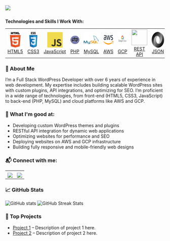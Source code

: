<!DOCTYPE html>
<html>
<body>

<h1 align="left">
   <a href="#">
   <img src="https://readme-typing-svg.herokuapp.com?lines=Hello,+I'm+Manish+Y!;A+Full+Stack+WordPress+Developer;With+6+Years+of+Experience!&color=%23000000&size=28">
   </a>
</h1>

<p align="left"><b>Technologies and Skills I Work With:</b></p>

<table>
  <tr>
    <td align="center" width="100px"><a href="https://www.w3.org/html/" target="_blank"><img src="https://raw.githubusercontent.com/devicons/devicon/master/icons/html5/html5-original-wordmark.svg" width="50" height="50"/><br>HTML5</a></td>
    <td align="center" width="100px"><a href="https://www.w3schools.com/css/" target="_blank"><img src="https://raw.githubusercontent.com/devicons/devicon/master/icons/css3/css3-original-wordmark.svg" width="50" height="50"/><br>CSS3</a></td>
    <td align="center" width="100px"><a href="https://developer.mozilla.org/en-US/docs/Web/JavaScript" target="_blank"><img src="https://raw.githubusercontent.com/devicons/devicon/master/icons/javascript/javascript-original.svg" width="50" height="50"/><br>JavaScript</a></td>
    <td align="center" width="100px"><a href="https://www.php.net/" target="_blank"><img src="https://raw.githubusercontent.com/devicons/devicon/master/icons/php/php-original.svg" width="50" height="50"/><br>PHP</a></td>
    <td align="center" width="100px"><a href="https://www.mysql.com/" target="_blank"><img src="https://raw.githubusercontent.com/devicons/devicon/master/icons/mysql/mysql-original-wordmark.svg" width="50" height="50"/><br>MySQL</a></td>
    <td align="center" width="100px"><a href="https://aws.amazon.com/" target="_blank"><img src="https://raw.githubusercontent.com/devicons/devicon/master/icons/amazonwebservices/amazonwebservices-original-wordmark.svg" width="50" height="50"/><br>AWS</a></td>
    <td align="center" width="100px"><a href="https://cloud.google.com/" target="_blank"><img src="https://raw.githubusercontent.com/devicons/devicon/master/icons/googlecloud/googlecloud-original-wordmark.svg" width="50" height="50"/><br>GCP</a></td>
    <td align="center" width="100px"><a href="https://restfulapi.net/" target="_blank"><img src="https://www.vectorlogo.zone/logos/getpostman/getpostman-icon.svg" width="50" height="50"/><br>REST API</a></td>
    <td align="center" width="100px"><a href="https://www.json.org/" target="_blank"><img src="https://raw.githubusercontent.com/github/explore/main/topics/json/json.png" width="50" height="50"/><br>JSON</a></td>
  </tr>
</table>

<h3 align="left">🚀 About Me</h3>
<p align="left">
   I’m a Full Stack WordPress Developer with over 6 years of experience in web development. My expertise includes building scalable WordPress sites with custom plugins, API integrations, and optimizing for SEO. I’m proficient in a wide range of technologies, from front-end (HTML5, CSS3, JavaScript) to back-end (PHP, MySQL) and cloud platforms like AWS and GCP.
</p>

<h3 align="left">🔧 What I'm good at:</h3>
<ul>
   <li>Developing custom WordPress themes and plugins</li>
   <li>RESTful API integration for dynamic web applications</li>
   <li>Optimizing websites for performance and SEO</li>
   <li>Deploying websites on AWS and GCP infrastructure</li>
   <li>Building fully responsive and mobile-friendly web designs</li>
</ul>

<h3 align="left">📬 Connect with me:</h3>
<table>
<tr>
<th title="Email"><a href="mailto:manishy57457@gmail.com" target="blank"><img height="30px" align="center" src="https://upload.wikimedia.org/wikipedia/commons/thumb/7/7e/Gmail_icon_%282020%29.svg/2560px-Gmail_icon_%282020%29.svg.png" /></a></th>
<th title="LinkedIn"><a href="https://www.linkedin.com/in/manishy57457/" target="blank"><img height="35px" align="center" src="https://cdn-icons-png.flaticon.com/512/174/174857.png" /></a></th>  
</tr>
</table>

<h3 align="left">📈 GitHub Stats</h3>

<p align="left">
   <img align="center" src="https://github-readme-stats.vercel.app/api?username=manishy57457&show_icons=true&theme=radical" alt="GitHub stats" />
   <img align="center" src="https://github-readme-streak-stats.herokuapp.com/?user=manishy57457&theme=radical" alt="GitHub Streak Stats" />
</p>

<h3 align="left">📂 Top Projects</h3>

<ul>
   <li><a href="https://github.com/yourusername/project1">Project 1</a> – Description of project 1 here.</li>
   <li><a href="https://github.com/yourusername/project2">Project 2</a> – Description of project 2 here.</li>
</ul>

</body>
</html>
